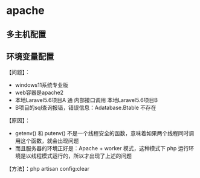 # apache

## 多主机配置


## 环境变量配置

【问题】：
* windows11系统专业版
* web容器是apache2
* 本地Laravel5.6项目A 通 内部接口调用 本地Laravel5.6项目B
* B项目的sql查询报错，错误信息：Adatabase.Btable 不存在

【原因】：
* getenv() 和 putenv() 不是一个线程安全的函数，意味着如果两个线程同时调用这个函数，就会出现问题
* 而且服务器的环境正好是：Apache + worker 模式，这种模式下 php 运行环境是以线程模式运行的，所以才出现了上述的问题

【方法】：php artisan config:clear